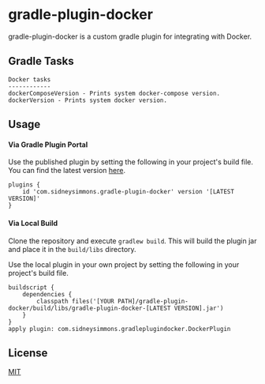 # gradle-plugin-docker

gradle-plugin-docker is a custom gradle plugin for integrating with Docker.

## Gradle Tasks

```
Docker tasks
------------
dockerComposeVersion - Prints system docker-compose version.
dockerVersion - Prints system docker version.
```

## Usage

#### Via Gradle Plugin Portal

Use the published plugin by setting the following in your project's build file.  You can find the latest version [here](https://plugins.gradle.org/plugin/com.sidneysimmons.gradle-plugin-docker).

```
plugins {
    id 'com.sidneysimmons.gradle-plugin-docker' version '[LATEST VERSION]'
}
```

#### Via Local Build
Clone the repository and execute `gradlew build`.  This will build the plugin jar and place it in the `build/libs` directory.

Use the local plugin in your own project by setting the following in your project's build file.

```
buildscript {
    dependencies {
        classpath files('[YOUR PATH]/gradle-plugin-docker/build/libs/gradle-plugin-docker-[LATEST VERSION].jar')
    }
}
apply plugin: com.sidneysimmons.gradleplugindocker.DockerPlugin
```

## License
[MIT](https://choosealicense.com/licenses/mit/)